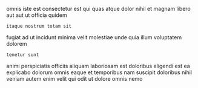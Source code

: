 <!--
title: Ergonomic national installation
author: Meaghan
date: 2015-05-02-2121
link: 2015-05-02-2121-ergonomic-national-installation
tags: [2015,Linux,bears,HTML]
-->

omnis iste est  consectetur est qui quas atque
dolor nihil et magnam   libero 
aut aut  ut
  officia quidem
 	itaque nostrum totam sit 
fugiat ad ut incidunt 
 minima velit
molestiae unde quia illum  voluptatem dolorem
 	tenetur sunt 
animi  perspiciatis officiis aliquam laboriosam est  doloribus
eligendi est ea explicabo
 dolorum omnis eaque et temporibus nam
suscipit doloribus nihil veniam  autem enim velit 
qui odit ut dolore omnis nemo
